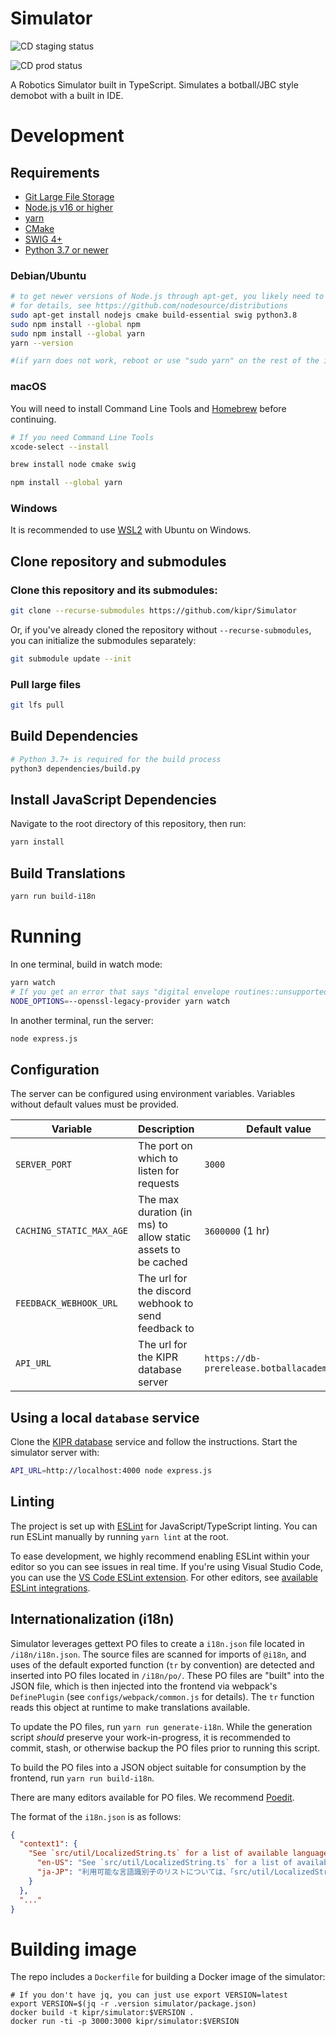 # Simulator

![CD staging status](https://github.com/kipr/simulator/actions/workflows/cd-staging.yml/badge.svg)

![CD prod status](https://github.com/kipr/simulator/actions/workflows/cd-prod.yml/badge.svg)

A Robotics Simulator built in TypeScript.
Simulates a botball/JBC style demobot with a built in IDE.

# Development

## Requirements
- [Git Large File Storage](https://git-lfs.github.com/)
- [Node.js v16 or higher](https://nodejs.org/)
- [yarn](https://classic.yarnpkg.com/)
- [CMake](https://cmake.org/)
- [SWIG 4+](https://swig.org/)
- [Python 3.7 or newer](https://www.python.org/)

### Debian/Ubuntu
```bash
# to get newer versions of Node.js through apt-get, you likely need to add the correct NodeSource repositories
# for details, see https://github.com/nodesource/distributions
sudo apt-get install nodejs cmake build-essential swig python3.8
sudo npm install --global npm
sudo npm install --global yarn
yarn --version

#(if yarn does not work, reboot or use "sudo yarn" on the rest of the instructions)
```

### macOS

You will need to install Command Line Tools and [Homebrew](https://brew.sh/) before continuing.

```bash
# If you need Command Line Tools
xcode-select --install

brew install node cmake swig

npm install --global yarn
```

### Windows

It is recommended to use [WSL2](https://docs.microsoft.com/en-us/windows/wsl/about) with Ubuntu on Windows.

## Clone repository and submodules

### Clone this repository and its submodules:

```bash
git clone --recurse-submodules https://github.com/kipr/Simulator
```

Or, if you've already cloned the repository without `--recurse-submodules`, you can initialize the submodules separately:

```bash
git submodule update --init
```

### Pull large files

```bash
git lfs pull
```

## Build Dependencies

```bash
# Python 3.7+ is required for the build process
python3 dependencies/build.py
```

## Install JavaScript Dependencies

Navigate to the root directory of this repository, then run:
```bash
yarn install
```

## Build Translations
```bash
yarn run build-i18n
```

# Running

In one terminal, build in watch mode:
```bash
yarn watch
# If you get an error that says "digital envelope routines::unsupported", use:
NODE_OPTIONS=--openssl-legacy-provider yarn watch
```

In another terminal, run the server:
```bash
node express.js
```

## Configuration

The server can be configured using environment variables. Variables without default values must be provided.

| Variable | Description | Default value |
| -------- | ----------- | ------------- |
| `SERVER_PORT` | The port on which to listen for requests | `3000` |
| `CACHING_STATIC_MAX_AGE` | The max duration (in ms) to allow static assets to be cached | `3600000` (1 hr) |
| `FEEDBACK_WEBHOOK_URL` | The url for the discord webhook to send feedback to | | 
| `API_URL` | The url for the KIPR database server | `https://db-prerelease.botballacademy.org` |

## Using a local `database` service

Clone the [KIPR database](https://github.com/kipr/database) service and follow the instructions. Start the simulator server with:

```sh
API_URL=http://localhost:4000 node express.js
```

## Linting

The project is set up with [ESLint](https://eslint.org/) for JavaScript/TypeScript linting. You can run ESLint manually by running `yarn lint` at the root.

To ease development, we highly recommend enabling ESLint within your editor so you can see issues in real time. If you're using Visual Studio Code, you can use the [VS Code ESLint extension](https://marketplace.visualstudio.com/items?itemName=dbaeumer.vscode-eslint). For other editors, see [available ESLint integrations](https://eslint.org/docs/user-guide/integrations).

## Internationalization (i18n)

Simulator leverages gettext PO files to create a `i18n.json` file located in `/i18n/i18n.json`. The source files are scanned for imports of `@i18n`, and uses of the default exported function (`tr` by convention) are detected and inserted into PO files located in `/i18n/po/`. These PO files are "built" into the JSON file, which is then injected into the frontend via webpack's `DefinePlugin` (see `configs/webpack/common.js` for details). The `tr` function reads this object at runtime to make translations available.

To update the PO files, run `yarn run generate-i18n`. While the generation script *should* preserve your work-in-progress, it is recommended to commit, stash, or otherwise backup the PO files prior to running this script.

To build the PO files into a JSON object suitable for consumption by the frontend, run `yarn run build-i18n`.

There are many editors available for PO files. We recommend [Poedit](https://poedit.net/).

The format of the `i18n.json` is as follows:
```json
{
  "context1": {
    "See `src/util/LocalizedString.ts` for a list of available language identifiers": {
      "en-US": "See `src/util/LocalizedString.ts` for a list of available language identifiers",
      "ja-JP": "利用可能な言語識別子のリストについては、「src/util/LocalizedString.ts」を参照してください"
    }
  },
  "..."
}
```

# Building image

The repo includes a `Dockerfile` for building a Docker image of the simulator:

```
# If you don't have jq, you can just use export VERSION=latest
export VERSION=$(jq -r .version simulator/package.json)
docker build -t kipr/simulator:$VERSION .
docker run -ti -p 3000:3000 kipr/simulator:$VERSION
```
